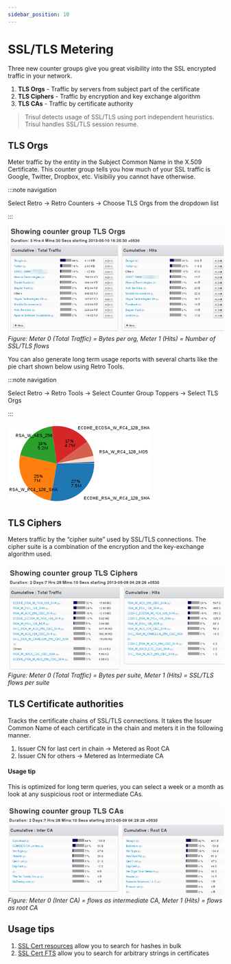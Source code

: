 ```yaml
---
sidebar_position: 10
---
```


# SSL/TLS Metering

Three new counter groups give you great visibility into the SSL
encrypted traffic in your network.

1. **TLS Orgs** - Traffic by servers from subject part of the
   certificate
2. **TLS Ciphers** - Traffic by encryption and key exchange algorithm
3. **TLS CAs** - Traffic by certificate authority

> Trisul detects usage of SSL/TLS using port independent heuristics.  
> Trisul handles SSL/TLS session resume.

## TLS Orgs

Meter traffic by the entity in the Subject Common Name in the X.509
Certificate. This counter group tells you how much of your SSL traffic
is Google, Twitter, Dropbox, etc. Visibiliy you cannot have otherwise.

:::note navigation

Select Retro -\> Retro Counters -\> Choose TLS Orgs from the dropdown
list

:::

![](images/sslcg3.png)  
*Figure: Meter 0 (Total Traffic) = Bytes per org, Meter 1 (Hits) = Number of
SSL/TLS flows*

You can also generate long term usage reports with several charts like
the pie chart shown below using Retro Tools.

:::note navigation

Select Retro -\> Retro Tools -\> Select Counter Group Toppers -\> Select
TLS Orgs

:::

![](images/sslcgpie.png)

## TLS Ciphers

Meters traffic by the “cipher suite” used by SSL/TLS connections. The
cipher suite is a combination of the encryption and the key-exchange
algorithm used.

![](images/sslcg2.png)  
*Figure: Meter 0 (Total Traffic) = Bytes per suite, Meter 1 (Hits) = SSL/TLS
flows per suite*

## TLS Certificate authorities

Tracks the certificate chains of SSL/TLS connections. It takes the
Issuer Common Name of each certificate in the chain and meters it in the
following manner.

1. Issuer CN for last cert in chain -\> Metered as Root CA
2. Issuer CN for others -\> Metered as Intermediate CA

#### Usage tip

This is optimized for long term queries, you can select a week or a
month as look at any suspicious root or intermediate CAs.

![](images/sslcg1.png)  
*Figure: Meter 0 (Inter CA) = flows as intermediate CA, Meter 1 (Hits) = flows as
root CA*

## Usage tips

1. [SSL Cert resources](/docs/ug/resources/sslcerts) allow you to search for hashes in bulk
2. [SSL Cert FTS](/docs/ug/resources/ftsssl) allow you to search for arbitrary strings in certificates
